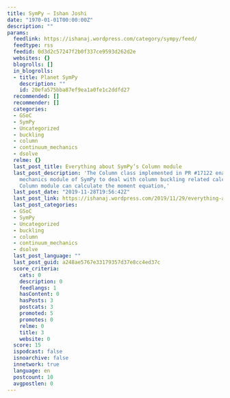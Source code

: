 ```yaml
---
title: SymPy – Ishan Joshi
date: "1970-01-01T00:00:00Z"
description: ""
params:
  feedlink: https://ishanaj.wordpress.com/category/sympy/feed/
  feedtype: rss
  feedid: 0d3d2c57247f2b0f337ce9593d262d2e
  websites: {}
  blogrolls: []
  in_blogrolls:
  - title: Planet SymPy
    description: ""
    id: 20efa575bba87ef9ea1a0fe1c2ddfd27
  recommended: []
  recommender: []
  categories:
  - GSoC
  - SymPy
  - Uncategorized
  - buckling
  - column
  - continuum_mechanics
  - dsolve
  relme: {}
  last_post_title: Everything about SymPy’s Column module
  last_post_description: 'The Column class implemented in PR #17122 enables the continuum
    mechanics module of SymPy to deal with column buckling related calculations. The
    Column module can calculate the moment equation,'
  last_post_date: "2019-11-28T19:56:42Z"
  last_post_link: https://ishanaj.wordpress.com/2019/11/29/everything-about-sympys-column-module/
  last_post_categories:
  - GSoC
  - SymPy
  - Uncategorized
  - buckling
  - column
  - continuum_mechanics
  - dsolve
  last_post_language: ""
  last_post_guid: a248ae5767e33179357d37e8cc4ed37c
  score_criteria:
    cats: 0
    description: 0
    feedlangs: 1
    hasContent: 0
    hasPosts: 3
    postcats: 3
    promoted: 5
    promotes: 0
    relme: 0
    title: 3
    website: 0
  score: 15
  ispodcast: false
  isnoarchive: false
  innetwork: true
  language: en
  postcount: 10
  avgpostlen: 0
---
```

